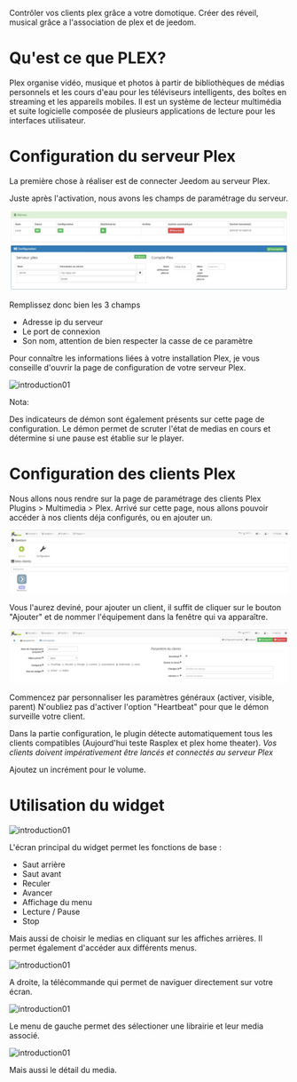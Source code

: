 Contrôler vos clients plex grâce a votre domotique.
Créer des réveil, musical grâce a l'association de plex et de jeedom.

Qu'est ce que PLEX?
===================

Plex organise vidéo, musique et photos à partir de bibliothèques de médias personnels et les cours d'eau pour les téléviseurs intelligents, des boîtes en streaming et les appareils mobiles. Il est un système de lecteur multimédia et suite logicielle composée de plusieurs applications de lecture pour les interfaces utilisateur.       


Configuration du serveur Plex
=============================

La première chose à réaliser est de connecter Jeedom au serveur Plex.

Juste après l'activation, nous avons les champs de paramétrage du serveur.

![introduction01](../images/plex_screenshot_configuration3.jpg)	

Remplissez donc bien les 3 champs

* Adresse ip du serveur
* Le port de connexion
* Son nom, attention de bien respecter la casse de ce paramètre


Pour connaître les informations liées à votre installation Plex, je vous conseille d'ouvrir la page de configuration de votre serveur Plex.

![introduction01](../images/plex_screenshot_ServeurConfiguration.jpg)	

Nota:

Des indicateurs de démon sont également présents sur cette page de configuration.
Le démon permet de scruter l'état de medias en cours et détermine si une pause est établie sur le player.


Configuration des clients Plex
==============================

Nous allons nous rendre sur la page de paramétrage des clients Plex Plugins > Multimedia > Plex.
Arrivé sur cette page, nous allons pouvoir accéder à nos clients déja configurés, ou en ajouter un.

![introduction01](../images/plex_screenshot_configuration1.jpg)	

Vous l'aurez deviné, pour ajouter un client, il suffit de cliquer sur le bouton "Ajouter" et de nommer l'équipement dans la fenêtre qui va apparaître.

![introduction01](../images/plex_screenshot_configuration2.jpg)	

Commencez par personnaliser les paramètres généraux (activer, visible, parent)
N'oubliez pas d'activer l'option "Heartbeat" pour que le démon surveille votre client.

Dans la partie configuration, le plugin détecte automatiquement tous les clients compatibles (Aujourd'hui teste Rasplex et plex home theater).
*Vos clients doivent impérativement être lancés et connectés au serveur Plex*

Ajoutez un incrément pour le volume.

Utilisation du widget
=====================

![introduction01](../images/plex_screenshot_widget_principal.jpg)	

L'écran principal du widget permet les fonctions de base :

* Saut arrière
* Saut avant
* Reculer
* Avancer
* Affichage du menu
* Lecture / Pause 
* Stop

Mais aussi de choisir le medias en cliquant sur les affiches arrières.
Il permet également d'accéder aux différents menus.

![introduction01](../images/plex_screenshot_widget_Télécommande.jpg)	

A droite, la télécommande qui permet de naviguer directement sur votre écran.

![introduction01](../images/plex_screenshot_widget_Liste.jpg)	

Le menu de gauche permet des sélectioner une librairie et leur media associé.

![introduction01](../images/plex_screenshot_widget_Detail.jpg)	

Mais aussi le détail du media.

